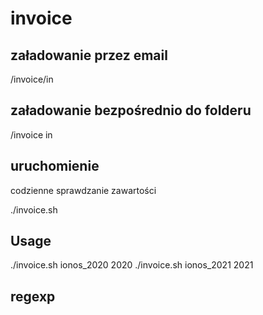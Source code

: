 # invoice

## załadowanie przez email
/invoice/in

## załadowanie bezpośrednio do folderu
/invoice in

## uruchomienie
codzienne sprawdzanie zawartości

./invoice.sh

## Usage

./invoice.sh ionos_2020 2020
./invoice.sh ionos_2021 2021

## regexp 

